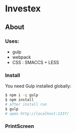 # Investex

## About

### Uses:
  - gulp
  - webpack
  - CSS : SMACCS + LESS

### Install
  You need Gulp installed globally:
```sh
$ npm i -g gulp
$ npm install
# after install run
$ gulp
# open http://localhost:1337/
```

### PrintScreen

